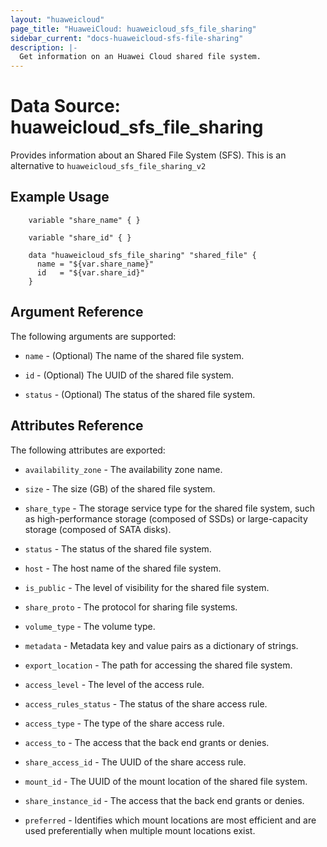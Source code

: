 ```yaml
---
layout: "huaweicloud"
page_title: "HuaweiCloud: huaweicloud_sfs_file_sharing"
sidebar_current: "docs-huaweicloud-sfs-file-sharing"
description: |-
  Get information on an Huawei Cloud shared file system.
---
```


# Data Source: huaweicloud\_sfs\_file\_sharing

Provides information about an Shared File System (SFS).
This is an alternative to `huaweicloud_sfs_file_sharing_v2`

## Example Usage

```hcl
    variable "share_name" { }

    variable "share_id" { }

    data "huaweicloud_sfs_file_sharing" "shared_file" {
      name = "${var.share_name}"
      id   = "${var.share_id}"
    }

```

## Argument Reference
The following arguments are supported:

* `name` - (Optional) The name of the shared file system.

* `id` - (Optional) The UUID of the shared file system.

* `status` - (Optional) The status of the shared file system.


## Attributes Reference

The following attributes are exported:

* `availability_zone` - The availability zone name.

* `size` - 	The size (GB) of the shared file system.

* `share_type` - The storage service type for the shared file system, such as high-performance storage (composed of SSDs) or large-capacity storage (composed of SATA disks).

* `status` - The status of the shared file system.

* `host` - The host name of the shared file system.

* `is_public` - The level of visibility for the shared file system.

* `share_proto` - The protocol for sharing file systems.

* `volume_type` - The volume type.

* `metadata` - Metadata key and value pairs as a dictionary of strings.

* `export_location` - The path for accessing the shared file system.

* `access_level` - The level of the access rule.

* `access_rules_status` - The status of the share access rule.

* `access_type` - The type of the share access rule.

* `access_to` - The access that the back end grants or denies.

* `share_access_id` - The UUID of the share access rule.

* `mount_id` - The UUID of the mount location of the shared file system.

* `share_instance_id` - The access that the back end grants or denies.

* `preferred` - Identifies which mount locations are most efficient and are used preferentially when multiple mount locations exist.
